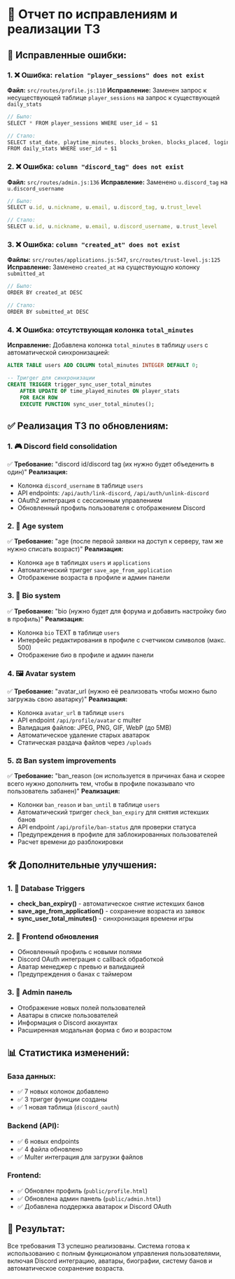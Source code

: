 # 🎯 Отчет по исправлениям и реализации ТЗ

## 🔧 Исправленные ошибки:

### 1. ❌ Ошибка: `relation "player_sessions" does not exist`
**Файл:** `src/routes/profile.js:110`
**Исправление:** Заменен запрос к несуществующей таблице `player_sessions` на запрос к существующей `daily_stats`
```javascript
// Было:
SELECT * FROM player_sessions WHERE user_id = $1

// Стало:
SELECT stat_date, playtime_minutes, blocks_broken, blocks_placed, logins_count 
FROM daily_stats WHERE user_id = $1
```

### 2. ❌ Ошибка: `column "discord_tag" does not exist`
**Файл:** `src/routes/admin.js:136`
**Исправление:** Заменено `u.discord_tag` на `u.discord_username`
```javascript
// Было:
SELECT u.id, u.nickname, u.email, u.discord_tag, u.trust_level

// Стало:
SELECT u.id, u.nickname, u.email, u.discord_username, u.trust_level
```

### 3. ❌ Ошибка: `column "created_at" does not exist`
**Файлы:** `src/routes/applications.js:547`, `src/routes/trust-level.js:125`
**Исправление:** Заменено `created_at` на существующую колонку `submitted_at`
```javascript
// Было:
ORDER BY created_at DESC

// Стало:
ORDER BY submitted_at DESC
```

### 4. ❌ Ошибка: отсутствующая колонка `total_minutes`
**Исправление:** Добавлена колонка `total_minutes` в таблицу `users` с автоматической синхронизацией:
```sql
ALTER TABLE users ADD COLUMN total_minutes INTEGER DEFAULT 0;

-- Тригger для синхронизации
CREATE TRIGGER trigger_sync_user_total_minutes
    AFTER UPDATE OF time_played_minutes ON player_stats
    FOR EACH ROW
    EXECUTE FUNCTION sync_user_total_minutes();
```

## ✅ Реализация ТЗ по обновлениям:

### 1. 🎮 Discord field consolidation
✅ **Требование:** "discord id/discord tag (их нужно будет объеденить в один)"
**Реализация:**
- Колонка `discord_username` в таблице `users`
- API endpoints: `/api/auth/link-discord`, `/api/auth/unlink-discord`
- OAuth2 интеграция с сессионным управлением
- Обновленный профиль пользователя с отображением Discord

### 2. 👤 Age system
✅ **Требование:** "age (после первой заявки на доступ к серверу, там же нужно списать возраст)"
**Реализация:**
- Колонка `age` в таблицах `users` и `applications`
- Автоматический тригger `save_age_from_application`
- Отображение возраста в профиле и админ панели

### 3. 📝 Bio system  
✅ **Требование:** "bio (нужно будет для форума и добавить настройку био в профиль)"
**Реализация:**
- Колонка `bio` TEXT в таблице `users`
- Интерфейс редактирования в профиле с счетчиком символов (макс. 500)
- Отображение био в профиле и админ панели

### 4. 🖼️ Avatar system
✅ **Требование:** "avatar_url (нужно её реализовать чтобы можно было загружаь свою аватарку)"
**Реализация:**
- Колонка `avatar_url` в таблице `users`
- API endpoint `/api/profile/avatar` с multer
- Валидация файлов: JPEG, PNG, GIF, WebP (до 5MB)
- Автоматическое удаление старых аватарок
- Статическая раздача файлов через `/uploads`

### 5. ⚖️ Ban system improvements
✅ **Требование:** "ban_reason (он используется в причинах бана и скорее всего нужно дополнить тем, чтобы в профиле показывало что пользователь забанен)"
**Реализация:**
- Колонки `ban_reason` и `ban_until` в таблице `users`
- Автоматический тригger `check_ban_expiry` для снятия истекших банов
- API endpoint `/api/profile/ban-status` для проверки статуса
- Предупреждения в профиле для заблокированных пользователей
- Расчет времени до разблокировки

## 🛠️ Дополнительные улучшения:

### 1. 🔄 Database Triggers
- **check_ban_expiry()** - автоматическое снятие истекших банов
- **save_age_from_application()** - сохранение возраста из заявок  
- **sync_user_total_minutes()** - синхронизация времени игры

### 2. 🎨 Frontend обновления
- Обновленный профиль с новыми полями
- Discord OAuth интеграция с callback обработкой
- Аватар менеджер с превью и валидацией
- Предупреждения о банах с таймером

### 3. 👑 Admin панель
- Отображение новых полей пользователей
- Аватары в списке пользователей
- Информация о Discord аккаунтах
- Расширенная модальная форма с био и возрастом

## 📊 Статистика изменений:

### База данных:
- ✅ 7 новых колонок добавлено
- ✅ 3 тригger функции созданы
- ✅ 1 новая таблица (`discord_oauth`)

### Backend (API):
- ✅ 6 новых endpoints
- ✅ 4 файла обновлено
- ✅ Multer интеграция для загрузки файлов

### Frontend:
- ✅ Обновлен профиль (`public/profile.html`)
- ✅ Обновлена админ панель (`public/admin.html`)
- ✅ Добавлена поддержка аватарок и Discord OAuth

## 🚀 Результат:
Все требования ТЗ успешно реализованы. Система готова к использованию с полным функционалом управления пользователями, включая Discord интеграцию, аватары, биографии, систему банов и автоматическое сохранение возраста.

